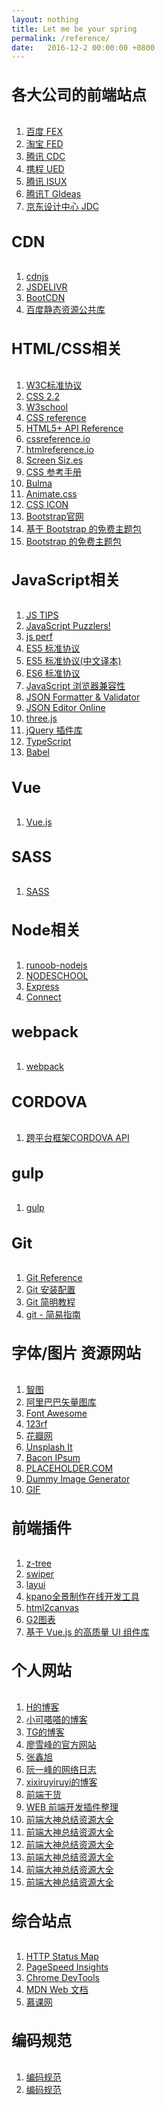 ```yaml
---
layout: nothing
title: Let me be your spring 
permalink: /reference/
date:   2016-12-2 00:00:00 +0800
---
```



<h4 class="text-center">各大公司的前端站点</h4>

<ol class="rectangle-list">
<li><a href="http://fex.baidu.com/" target="_blank">百度 FEX</a></li>
<li><a href="http://taobaofed.org/" target="_blank">淘宝 FED</a></li>
<li><a href="http://cdc.tencent.com/" target="_blank">腾讯 CDC</a></li>
<li><a href="http://ued.ctrip.com/blog/" target="_blank">携程 UED</a></li>
<li><a href="https://isux.tencent.com/" target="_blank">腾讯 ISUX</a></li>
<li><a href="http://tgideas.qq.com/" target="_blank">腾讯T GIdeas</a></li>
<li><a href="https://jdc.jd.com/" target="_blank">京东设计中心 JDC</a></li>
</ol>

<h4 class="text-center">CDN</h4>

<ol class="rounded-list">
<!--国外-->
<li><a href="https://cdnjs.com/" target="_blank">cdnjs</a></li>
<li><a href="http://www.jsdelivr.com/" target="_blank">JSDELIVR</a></li>
<!--国内-->
<li><a href="http://www.bootcdn.cn/" target="_blank">BootCDN</a></li>
<li><a href="http://cdn.code.baidu.com/" target="_blank">百度静态资源公共库</a></li>
</ol>

<h4 class="text-center">HTML/CSS相关</h4>

<ol class="rectangle-list">
<!-- HTML/CSS API -->
<li><a href="https://www.w3.org/TR/tr-technology-stds" target="_blank">W3C标准协议</a></li>
<li><a href="https://www.w3.org/TR/CSS22/" target="_blank">CSS 2.2</a></li>
<li><a href="http://www.w3school.com.cn/index.html" target="_blank">W3school</a></li>
<li><a href="https://tympanus.net/codrops/css_reference/" target="_blank">CSS reference</a></li>
<li><a href="http://www.dcloud.io/docs/api/index.shtml" target="_blank">HTML5+ API Reference</a></li>
<li><a href="http://cssreference.io/" target="_blank">cssreference.io</a></li>
<li><a href="http://htmlreference.io/" target="_blank">htmlreference.io</a></li>
<li><a href="http://screensiz.es/" target="_blank">Screen Siz.es</a></li>
<li><a href="http://css.doyoe.com/" target="_blank">CSS 参考手册</a></li>
<!--CSS库/资源-->
<li><a href="http://bulma.io/" target="_blank"><abbr title="A modern CSS framework based on Flexbox">Bulma</abbr></a></li>
<li><a href="https://daneden.github.io/animate.css/" target="_blank">Animate.css</a></li>
<li><a href="http://cssicon.space/#/" target="_blank">CSS ICON</a></li>
<li><a href="http://www.bootcss.com/" target="_blank">Bootstrap官网</a></li>
<li><a href="http://bootswatch.com/" target="_blank">基于 Bootstrap 的免费主题包</a></li>
<li><a href="https://almsaeedstudio.com/themes/AdminLTE/index2.html" target="_blank">Bootstrap 的免费主题包</a></li>
</ol>

<h4 class="text-center">JavaScript相关</h4>

<ol class="rounded-list">
<li><a href="http://www.jstips.co/" target="_blank"><abbr title="每天提供一个JavaScript小tip">JS TIPS</abbr></a></li>
<li><a href="http://javascript-puzzlers.herokuapp.com/" target="_blank"><abbr title="也许你并不太懂JavaScript">JavaScript Puzzlers!</abbr></a></li>
<li><a href="https://jsperf.com/" target="_blank"><abbr title="js性能测试网站">js perf</abbr></a></li>
<li><a href="http://ecma-international.org/ecma-262/5.1/" target="_blank">ES5 标准协议</a></li>
<li><a href="http://yanhaijing.com/es5/#about" target="_blank">ES5 标准协议(中文译本)</a></li>
<li><a href="http://www.ecma-international.org/ecma-262/6.0/" target="_blank">ES6 标准协议</a></li>
<li><a href="http://kangax.github.io/compat-table/es6/" target="_blank">JavaScript 浏览器兼容性</a></li>
<!--JSON验证-->
<li><a href="https://jsonformatter.curiousconcept.com/" target="_blank">JSON Formatter &amp; Validator</a></li>
<li><a href="http://jsoneditoronline.org/" target="_blank">JSON Editor Online</a></li>
<!--js库-->
<li><a href="https://threejs.org/" target="_blank">three.js</a></li>
<li><a href="http://www.jq22.com/" target="_blank">jQuery 插件库</a></li>
<li><a href="http://www.typescriptlang.org/index.html" target="_blank">TypeScript</a></li>
<li><a href="https://babeljs.io/" target="_blank">Babel</a></li>
</ol>

<h4 class="text-center">Vue</h4>

<ol class="rectangle-list">
<li><a href="https://cn.vuejs.org/" target="_blank">Vue.js</a></li>
</ol>

<h4 class="text-center">SASS</h4>

<ol class="rounded-list">
<li><a href="https://www.sass.hk/" target="_blank">SASS</a></li>
</ol>

<h4 class="text-center">Node相关</h4>

<ol class="rectangle-list">
<li><a href="http://www.runoob.com/nodejs/nodejs-tutorial.html" target="_blank">runoob-nodejs</a></li>
<li><a href="https://nodeschool.io/" target="_blank">NODESCHOOL</a></li>
<li><a href="http://expressjs.com/" target="_blank">Express</a></li>
<li><a href="https://github.com/senchalabs/connect" target="_blank">Connect</a></li>
</ol>

<h4 class="text-center">webpack</h4>

<ol class="rounded-list">
<li><a href="https://doc.webpack-china.org/guides/getting-started/" target="_blank">webpack</a></li>
</ol>

<h4 class="text-center">CORDOVA</h4>

<ol class="rounded-list">
<li><a href="http://cordova.apache.org/docs/en/latest/guide/overview/index.html" target="_blank">跨平台框架CORDOVA API</a></li>
</ol>


<h4 class="text-center">gulp</h4>

<ol class="rectangle-list">
<li><a href="http://www.gulpjs.com.cn/" target="_blank">gulp</a></li>
</ol>

<h4 class="text-center">Git</h4>

<ol class="rounded-list">
<li><a href="https://git-scm.com/docs" target="_blank">Git Reference</a></li>
<li><a href="http://www.runoob.com/git/git-install-setup.html" target="_blank">Git 安装配置</a></li>
<li><a href="http://www.runoob.com/w3cnote/git-guide.html" target="_blank">Git 简明教程</a></li>
<li><a href="http://www.bootcss.com/p/git-guide/" target="_blank">git - 简易指南</a></li>
</ol>

<h4 class="text-center">字体/图片 资源网站</h4>

<ol class="rectangle-list">
<!--图库-->
<li><a href="http://zhitu.isux.us/" target="_blank"><abbr title="高效优质的图片优化平台">智图</abbr></a></li>
<li><a href="http://www.iconfont.cn/" target="_blank">阿里巴巴矢量图库</a></li>
<li><a href="http://fontawesome.io/" target="_blank">Font Awesome</a></li>
<li><a href="https://www.123rf.com/" target="_blank">123rf</a></li>
<li><a href="http://huaban.com/" target="_blank">花瓣网</a></li>
<li><a href="https://unsplash.it/" target="_blank"><abbr title="利用unsplash免费照片来提供placehoder的网站">Unsplash It</abbr></a></li>
<li><a href="http://baconipsum.com/" target="_blank"><abbr title="提供文本填充器的网站">Bacon IPsum</abbr></a></li>
<li><a href="https://placeholder.com/" target="_blank"><abbr title="提供占位符图片的网站">PLACEHOLDER.COM</abbr></a></li>
<li><a href="https://dummyimage.com/" target="_blank"><abbr title="提供多类型占位符图片的网站">Dummy Image Generator</abbr></a></li>
<li><a href="https://loading.io" target="_blank"><abbr title="">GIF</abbr></a></li>
</ol>

<h4 class="text-center">前端插件</h4>

<ol class="rounded-list">
<li><a href="http://www.treejs.cn" target="_blank">z-tree</a></li>
<li><a href="http://www.swiper.com.cn/" target="_blank">swiper</a></li>
<li><a href="http://www.layui.com/" target="_blank">layui</a></li>
<li><a href="http://www.kpano.com/" target="_blank">kpano全景制作在线开发工具</a></li>
<li><a href="http://html2canvas.hertzen.com/" target="_blank">html2canvas</a></li>
<li><a href="http://g2.alipay.com/" target="_blank">G2图表</a></li>
<li><a href="https://www.iviewui.com/" target="_blank">基于 Vue.js 的高质量 UI 组件库</a></li>
</ol>

<h4 class="text-center">个人网站</h4>

<ol class="rectangle-list">
<li><a href="http://life.thisisme1228.com" target="_blank">H的博客</a></li>
<li><a href="http://xiaokedada.com/" target="_blank">小可嗒嗒的博客</a></li>
<li><a href="http://ghmagical.com/" target="_blank">TG的博客</a></li>
<li><a href="http://www.liaoxuefeng.com/">廖雪峰的官方网站</a></li>
<li><a href="http://www.zhangxinxu.com/wordpress/">张鑫旭</a></li>
<li><a href="http://www.ruanyifeng.com/blog/">阮一峰的网络日志</a></li>
<li><a href="http://blog.csdn.net/xixiruyiruyi">xixiruyiruyi的博客</a></li>
<li><a href="https://mp.weixin.qq.com/mp/homepage?__biz=MzAwNjI5MTYyMw==&amp;hid=10&amp;sn=6b9dc2fb9720f6bbe2a587c31be041ee&amp;scene=18&amp;uin=&amp;key=&amp;devicetype=Windows+10&amp;version=62060028&amp;lang=zh_CN&amp;ascene=7&amp;winzoom=1">前端干货</a></li>
<li><a href="http://yunkus.com/front-end-web-develop-plugins-cellection/">WEB 前端开发插件整理</a></li>
<li><a href="https://github.com/snailTJ/Blog/issues/4">前端大神总结资源大全</a></li>
<li><a href="https://github.com/RedrockTeam/article/issues/3">前端大神总结资源大全</a></li>
<li><a href="https://github.com/junhey/studyNotes/issues/7">前端大神总结资源大全</a></li>
<li><a href="https://github.com/poetries/mywiki/issues/27">前端大神总结资源大全</a></li>
<li><a href="https://github.com/poetries/mywiki/issues/23">前端大神总结资源大全</a></li>
<li><a href="https://mr-zx.github.io/">前端大神总结资源大全</a></li>
</ol>

<h4 class="text-center">综合站点</h4>

<ol class="rounded-list">
<li><a href="https://restlet.com/http-status-map/" target="_blank">HTTP Status Map</a></li>
<li><a href="https://developers.google.com/speed/pagespeed/insights/?hl=zh-CN" target="_blank">PageSpeed Insights</a></li>
<li><a href="https://developers.google.com/web/tools/chrome-devtools/" target="_blank">Chrome DevTools</a></li>
<li><a href="https://developer.mozilla.org/zh-CN/" target="_blank">MDN Web 文档</a></li>
<li><a href="http://www.imooc.com/" target="_blank">慕课网</a></li>
</ol>

<h4 class="text-center">编码规范</h4>

<ol class="rectangle-list">
<li><a href="http://codeguide.bootcss.com/" target="_blank">编码规范</a></li>
<li><a href="http://www.runoob.com/js/js-conventions.html" target="_blank">编码规范</a></li>
</ol>

<style>
.post-header {
    display:none;
}
.docs-content {
    margin-top:80px;
}
h4 {
    font-size:24px;
}
</style>
